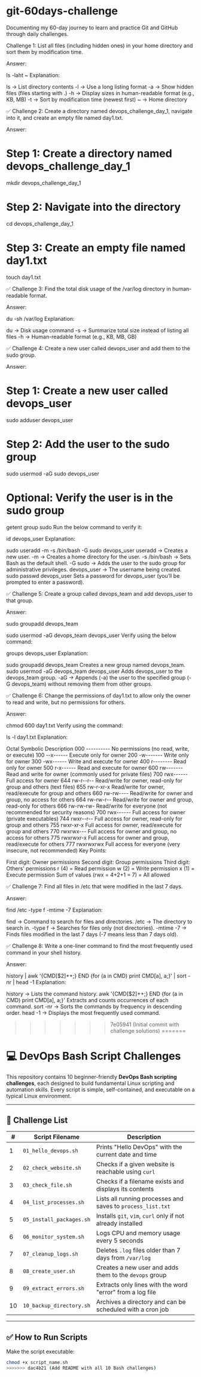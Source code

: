 
# git-60days-challenge
Documenting my 60-day journey to learn and practice Git and GitHub through daily challenges.

Challenge 1: List all files (including hidden ones) in your home directory and sort them by modification time.

Answer:

ls -laht ~
Explanation:

ls → List directory contents
-l → Use a long listing format
-a → Show hidden files (files starting with .)
-h → Display sizes in human-readable format (e.g., KB, MB)
-t → Sort by modification time (newest first)
~ → Home directory

✅ Challenge 2: Create a directory named devops_challenge_day_1, navigate into it, and create an empty file named day1.txt.

Answer:

# Step 1: Create a directory named devops_challenge_day_1
mkdir devops_challenge_day_1

# Step 2: Navigate into the directory
cd devops_challenge_day_1

# Step 3: Create an empty file named day1.txt
touch day1.txt

✅ Challenge 3: Find the total disk usage of the /var/log directory in human-readable format.

Answer:

du -sh /var/log
Explanation:

du → Disk usage command
-s → Summarize total size instead of listing all files
-h → Human-readable format (e.g., KB, MB, GB)

✅ Challenge 4: Create a new user called devops_user and add them to the sudo group.

Answer:

# Step 1: Create a new user called devops_user
sudo adduser devops_user

# Step 2: Add the user to the sudo group
sudo usermod -aG sudo devops_user

# Optional: Verify the user is in the sudo group
getent group sudo
Run the below command to verify it:

id devops_user
Explanation:

sudo useradd -m -s /bin/bash -G sudo devops_user
useradd → Creates a new user.
-m → Creates a home directory for the user.
-s /bin/bash → Sets Bash as the default shell.
-G sudo → Adds the user to the sudo group for administrative privileges.
devops_user → The username being created.
sudo passwd devops_user
Sets a password for devops_user (you’ll be prompted to enter a password).

✅ Challenge 5: Create a group called devops_team and add devops_user to that group.

Answer:

sudo groupadd devops_team

sudo usermod -aG devops_team devops_user
Verify using the below command:

groups devops_user
Explanation:

sudo groupadd devops_team
Creates a new group named devops_team.
sudo usermod -aG devops_team devops_user
Adds devops_user to the devops_team group.
-aG → Appends (-a) the user to the specified group (-G devops_team) without removing them from other groups.

✅ Challenge 6: Change the permissions of day1.txt to allow only the owner to read and write, but no permissions for others.

Answer:

chmod 600 day1.txt
Verify using the command:

ls -l day1.txt
Explanation:

Octal	Symbolic	Description
000	----------	No permissions (no read, write, or execute)
100	--x------	Execute only for owner
200	-w-------	Write only for owner
300	-wx------	Write and execute for owner
400	r--------	Read only for owner
500	r-x------	Read and execute for owner
600	rw-------	Read and write for owner (commonly used for private files)
700	rwx------	Full access for owner
644	rw-r--r--	Read/write for owner, read-only for group and others (text files)
655	rw-r-xr-x	Read/write for owner, read/execute for group and others
660	rw-rw----	Read/write for owner and group, no access for others
664	rw-rw-r--	Read/write for owner and group, read-only for others
666	rw-rw-rw-	Read/write for everyone (not recommended for security reasons)
700	rwx------	Full access for owner (private executables)
744	rwxr--r--	Full access for owner, read-only for group and others
755	rwxr-xr-x	Full access for owner, read/execute for group and others
770	rwxrwx---	Full access for owner and group, no access for others
775	rwxrwxr-x	Full access for owner and group, read/execute for others
777	rwxrwxrwx	Full access for everyone (very insecure, not recommended)
Key Points:

First digit: Owner permissions
Second digit: Group permissions
Third digit: Others' permissions
r (4) = Read permission
w (2) = Write permission
x (1) = Execute permission
Sum of values (rwx = 4+2+1 = 7) = All allowed

✅ Challenge 7: Find all files in /etc that were modified in the last 7 days.

Answer:

find /etc -type f -mtime -7
Explanation:

find → Command to search for files and directories.
/etc → The directory to search in.
-type f → Searches for files only (not directories).
-mtime -7 → Finds files modified in the last 7 days (-7 means less than 7 days old).

✅ Challenge 8: Write a one-liner command to find the most frequently used command in your shell history.

Answer:

history | awk '{CMD[$2]++;} END {for (a in CMD) print CMD[a], a;}' | sort -nr | head -1
Explanation:

history → Lists the command history.
awk '{CMD[$2]++;} END {for (a in CMD) print CMD[a], a;}'
Extracts and counts occurrences of each command.
sort -nr → Sorts the commands by frequency in descending order.
head -1 → Displays the most frequently used command.
>>>>>>> 7e05941 (Initial commit with challenge solutions)
=======
# 💻 DevOps Bash Script Challenges

This repository contains 10 beginner-friendly **DevOps Bash scripting challenges**, each designed to build fundamental Linux scripting and automation skills. Every script is simple, self-contained, and executable on a typical Linux environment.

---

## 📁 Challenge List

| #  | Script Filename             | Description |
|----|-----------------------------|-------------|
| 1  | `01_hello_devops.sh`        | Prints "Hello DevOps" with the current date and time |
| 2  | `02_check_website.sh`       | Checks if a given website is reachable using `curl` |
| 3  | `03_check_file.sh`          | Checks if a filename exists and displays its contents |
| 4  | `04_list_processes.sh`      | Lists all running processes and saves to `process_list.txt` |
| 5  | `05_install_packages.sh`    | Installs `git`, `vim`, `curl` only if not already installed |
| 6  | `06_monitor_system.sh`      | Logs CPU and memory usage every 5 seconds |
| 7  | `07_cleanup_logs.sh`        | Deletes `.log` files older than 7 days from `/var/log` |
| 8  | `08_create_user.sh`         | Creates a new user and adds them to the `devops` group |
| 9  | `09_extract_errors.sh`      | Extracts only lines with the word "error" from a log file |
| 10 | `10_backup_directory.sh`    | Archives a directory and can be scheduled with a cron job |

---

## ✅ How to Run Scripts

Make the script executable:

```bash
chmod +x script_name.sh
>>>>>>> dac4b21 (Add README with all 10 Bash challenges)
